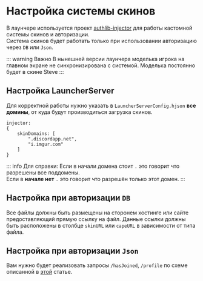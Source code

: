 # Настройка системы скинов

В лаунчере используется проект [authlib-injector](https://github.com/yushijinhun/authlib-injector) для работы кастомной системы скинов и авторизации.  
Система скинов будет работать только при использовании авторизацию через `DB` или `Json`. 

::: warning Важно
В нынешней версии лаунчера моделька игрока на главном экране не синхронизирована с системой. Моделька постоянно будет в скине Steve
:::
## Настройка LauncherServer

Для корректной работы нужно указать в `LauncherServerConfig.hjson` **все домины**, от куда будут производиться загрузка скинов.
```hjson
injector:
{
    skinDomains: [
        ".discordapp.net",
        "i.imgur.com"
    ]
}
```
::: info Для справки:
Если в начали домена стоит `.` это говорит что разрешены все поддомены.  
Если в **начале нет** `.` это говорит что разрешён только этот домен.
:::

## Настройка при авторизации `DB`

Все файлы должны быть размещены на сторонем хостинге или сайте предоставляющий прямую ссылку на файл.
Данные ссылки должны быть расположены в столбце `skinURL` или `capeURL` в зависимости от типа файла.

## Настройка при авторизации `Json`

Вам нужно будет реализовать запросы `/hasJoined`, `/profile` по схеме описанной в [этой](../for-developers/json-auth.md) статье.